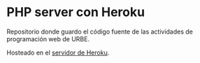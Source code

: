 # PHP server con Heroku  

Repositorio donde guardo el código fuente de las actividades de programación web de URBE.

Hosteado en el [servidor de Heroku](https://mitri-dvp-php-server.herokuapp.com/).